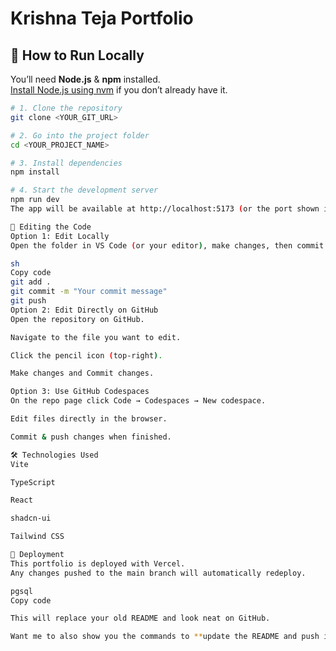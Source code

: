 # Krishna Teja Portfolio

## 🚀 How to Run Locally

You’ll need **Node.js** & **npm** installed.  
[Install Node.js using nvm](https://github.com/nvm-sh/nvm#installing-and-updating) if you don’t already have it.

```sh
# 1. Clone the repository
git clone <YOUR_GIT_URL>

# 2. Go into the project folder
cd <YOUR_PROJECT_NAME>

# 3. Install dependencies
npm install

# 4. Start the development server
npm run dev
The app will be available at http://localhost:5173 (or the port shown in the terminal).

📝 Editing the Code
Option 1: Edit Locally
Open the folder in VS Code (or your editor), make changes, then commit & push:

sh
Copy code
git add .
git commit -m "Your commit message"
git push
Option 2: Edit Directly on GitHub
Open the repository on GitHub.

Navigate to the file you want to edit.

Click the pencil icon (top-right).

Make changes and Commit changes.

Option 3: Use GitHub Codespaces
On the repo page click Code → Codespaces → New codespace.

Edit files directly in the browser.

Commit & push changes when finished.

🛠️ Technologies Used
Vite

TypeScript

React

shadcn-ui

Tailwind CSS

📄 Deployment
This portfolio is deployed with Vercel.
Any changes pushed to the main branch will automatically redeploy.

pgsql
Copy code

This will replace your old README and look neat on GitHub.  

Want me to also show you the commands to **update the README and push it** to GitHub?
